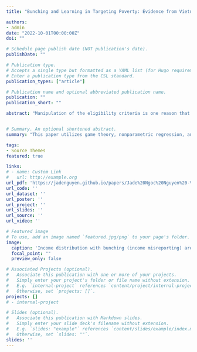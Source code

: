 ```yaml
---
title: "Bunching and Learning in Targeting Poverty: Evidence from Vietnam"

authors:
- admin
date: "2022-10-01T00:00:00Z"
doi: ""

# Schedule page publish date (NOT publication's date).
publishDate: ""

# Publication type.
# Accepts a single type but formatted as a YAML list (for Hugo requirements).
# Enter a publication type from the CSL standard.
publication_types: ["article"]

# Publication name and optional abbreviated publication name.
publication: ""
publication_short: ""

abstract: "Manipulation of the eligibility criteria is one reason that could increase the number of non-poor participants in anti-poverty programs in developing countries. Despite ample evidence that households manipulate these criteria, little is known about how such behaviors evolve over time in a long-term program. Using data from Vietnam, I find that, early on in each phase of its National Anti-Poverty Program, about 1-2% of the population (or 8-18% relative to the program size) bunch at the official income cutoff in order to appear eligible. However, this fraction falls by 60-100% towards the end of the phase, only to increase yet again when a new phase starts with a new income cutoff. To explain this temporal pattern of bunching, I develop a model in which over time the program staff learn to rely on housing conditions, a less-manipulable criteria, to select households. This refined information, in turns, discourages households from manipulating their income. I find that an increase of 0.5 standard deviation in the housing quality index further reduces the chance of being accepted to the program by 25.11% after two years. Meanwhile, other criteria, including reported income and asset holdings, do not contribute any additional predictive power to the program status over the same period. Without this learning process, the program would have misallocated about 1.7%, or equivalently 32.3-36.4 million USD (PPP), of its budget to non-poor households during the first phase of the program."


# Summary. An optional shortened abstract.
summary: "This paper utilizes game theory, nonparametric regression, and panel data to detect income misreporting and uncover a novel mechanism that improves the screening process of welfare programs in developing country contexts."

tags:
- Source Themes
featured: true

links:
# - name: Custom Link
#   url: http://example.org
url_pdf: 'https://jadenguyen.github.io/papers/Jade%20Ngoc%20Nguyen%20-%20Job%20Market%20Paper-09022023.pdf'
url_code: ''
url_dataset: ''
url_poster: ''
url_project: ''
url_slides: ''
url_source: ''
url_video: ''

# Featured image
# To use, add an image named `featured.jpg/png` to your page's folder. 
image:
  caption: 'Income distribution with bunching (income misreporting) around the cutoff for welfare program'
  focal_point: ""
  preview_only: false

# Associated Projects (optional).
#   Associate this publication with one or more of your projects.
#   Simply enter your project's folder or file name without extension.
#   E.g. `internal-project` references `content/project/internal-project/index.md`.
#   Otherwise, set `projects: []`.
projects: []
# - internal-project

# Slides (optional).
#   Associate this publication with Markdown slides.
#   Simply enter your slide deck's filename without extension.
#   E.g. `slides: "example"` references `content/slides/example/index.md`.
#   Otherwise, set `slides: ""`.
slides: ''
---
```


<!-- {{% callout note %}}
Create your slides in Markdown - click the *Slides* button to check out the example.
{{% /callout %}}

Add the publication's **full text** or **supplementary notes** here. You can use rich formatting such as including [code, math, and images](https://docs.hugoblox.com/content/writing-markdown-latex/). -->
